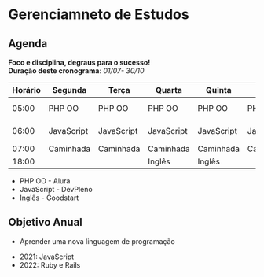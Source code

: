 # Gerenciamneto de Estudos

## Agenda

**Foco e disciplina, degraus para o sucesso!** <br />
**Duração deste cronograma**: *01/07- 30/10*

Horário | Segunda | Terça | Quarta | Quinta | Sexta | Sábado |
| ------ | ------ | ------ | ------ | ------ | ------ | ------ |
| 05:00 | PHP OO  | PHP OO | PHP OO | PHP OO | PHP OO | Estudo Livre |
| 06:00 | JavaScript | JavaScript | JavaScript | JavaScript | JavaScript | Estudo Livre |
| 07:00 | Caminhada | Caminhada | Caminhada | Caminhada | Caminhada | Livre |
| 18:00 |  |  | Inglês | Inglês |  |  |

* PHP OO - Alura
* JavaScript - DevPleno
* Inglês - Goodstart

## Objetivo Anual

* Aprender uma nova linguagem de programação

- 2021: JavaScript
- 2022: Ruby e Rails
